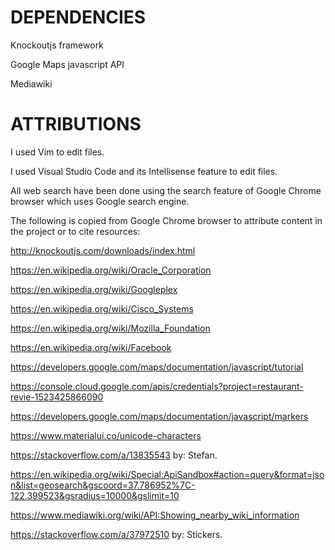 DEPENDENCIES
============
Knockoutjs framework

Google Maps javascript API

Mediawiki

ATTRIBUTIONS
============
I used Vim to edit files.

I used Visual Studio Code and its Intellisense feature to edit files.

All web search have been done using the search feature of Google Chrome browser which uses Google search engine.

The following is copied from Google Chrome browser to attribute content in the project or to cite resources:

http://knockoutjs.com/downloads/index.html

https://en.wikipedia.org/wiki/Oracle_Corporation

https://en.wikipedia.org/wiki/Googleplex

https://en.wikipedia.org/wiki/Cisco_Systems

https://en.wikipedia.org/wiki/Mozilla_Foundation

https://en.wikipedia.org/wiki/Facebook

https://developers.google.com/maps/documentation/javascript/tutorial

https://console.cloud.google.com/apis/credentials?project=restaurant-revie-1523425866090

https://developers.google.com/maps/documentation/javascript/markers

https://www.materialui.co/unicode-characters

https://stackoverflow.com/a/13835543 by: Stefan.

https://en.wikipedia.org/wiki/Special:ApiSandbox#action=query&format=json&list=geosearch&gscoord=37.786952%7C-122.399523&gsradius=10000&gslimit=10

https://www.mediawiki.org/wiki/API:Showing_nearby_wiki_information

https://stackoverflow.com/a/37972510 by: Stickers.

